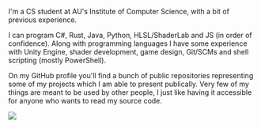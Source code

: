 

<div style="height: auto">
    <p>I'm a CS student at AU's Institute of Computer Science, with a bit of previous experience.</p>
        <p>I can program C#, Rust, Java, Python, HLSL/ShaderLab and JS (in order of confidence). Along with programming languages I have some experience with Unity Engine, shader development, game design, Git/SCMs and shell scripting (mostly PowerShell).</p>
    <p>On my GitHub profile you'll find a bunch of public repositories representing some of my projects which I am able to present publically. Very few of my things are meant to be used by other people, I just like having it accessible for anyone who wants to read my source code.</p>
    <img src="https://github-readme-stats.vercel.app/api/top-langs?username=Mikkelens&exclude_repo=uni&hide=shaderlab&show_icons=true&locale=en&layout=compact&theme=github_dark&card_width=1000"/>
</div>

